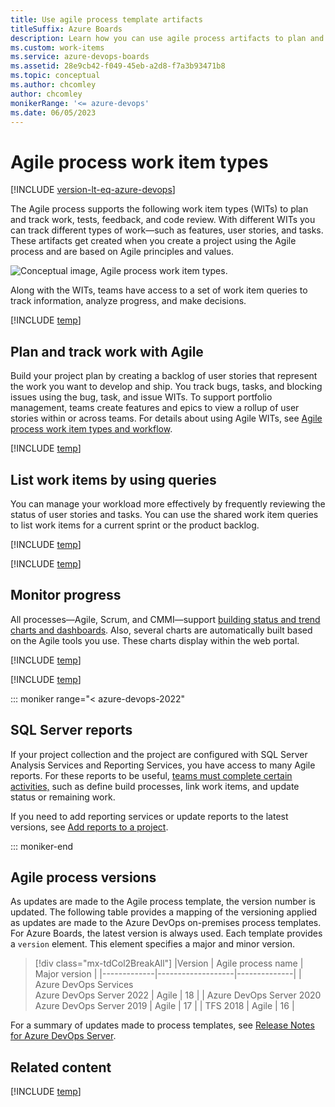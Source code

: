 ```yaml
---
title: Use agile process template artifacts
titleSuffix: Azure Boards  
description: Learn how you can use agile process artifacts to plan and track work and monitor progress. Also learn how to use trends when you connect to Azure Boards and Azure DevOps.
ms.custom: work-items
ms.service: azure-devops-boards
ms.assetid: 28e9cb42-f049-45eb-a2d8-f7a3b93471b8
ms.topic: conceptual
ms.author: chcomley
author: chcomley
monikerRange: '<= azure-devops'
ms.date: 06/05/2023
---
```


# Agile process work item types 

[!INCLUDE [version-lt-eq-azure-devops](../../../includes/version-lt-eq-azure-devops.md)]

The Agile process supports the following work item types (WITs) to plan and track work, tests, feedback, and code review. With different WITs you can track different types of work&mdash;such as features, user stories, and tasks. These artifacts get created when you create a project using the Agile  process and are based on Agile principles and values.  
 
![Conceptual image, Agile process work item types.](media/agile-process-work-tracking-wits.png)

Along with the WITs, teams have access to a set of work item queries to track information, analyze progress, and make decisions.  

[!INCLUDE [temp](../../includes/process-customize.md)] 

<a id="start-using"></a>

## Plan and track work with Agile
 
Build your project plan by creating a backlog of user stories that represent the work you want to develop and ship. You track bugs, tasks, and blocking issues using the bug, task, and issue WITs. To support portfolio management, teams create features and epics to view a rollup of user stories within or across teams. For details about using Agile WITs, see [Agile process work item types and workflow](agile-process-workflow.md).  

[!INCLUDE [temp](../../includes/process-guidance-conceptual.md)] 

<a id="shared-queries"></a> 

## List work items by using queries

You can manage your workload more effectively by frequently reviewing the status of user stories and tasks. You can use the shared work item queries to list work items for a current sprint or the product backlog.  

[!INCLUDE [temp](../../includes/shared-queries.md)] 



[!INCLUDE [temp](../../includes/quick-tips-shared-query.md)] 


## Monitor progress  

All processes&mdash;Agile, Scrum, and CMMI&mdash;support [building status and trend charts and dashboards](../../../report/dashboards/overview.md). Also, several charts are automatically built based on the Agile tools you use. These charts display within the web portal. 

[!INCLUDE [temp](../../includes/create-lightweight-charts.md)] 

[!INCLUDE [temp](../../includes/powerbi-reports-links.md)] 

::: moniker range="< azure-devops-2022"
<a id="reports"></a>

## SQL Server reports

If your project collection and the project are configured with SQL Server Analysis Services and Reporting Services, you have access to many Agile reports. For these reports to be useful, [teams must complete certain activities,](/previous-versions/azure/devops/report/admin/review-team-activities-for-useful-reports) such as define build processes, link work items, and update status or remaining work.  

If you need to add reporting services or update reports to the latest versions, see [Add reports to a project](/previous-versions/azure/devops/report/admin/add-reports-to-a-team-project).  

::: moniker-end

## Agile process versions  

As updates are made to the Agile process template, the version number is updated. The following table provides a mapping of the versioning applied as updates are made to the Azure DevOps on-premises process templates. For Azure Boards, the latest version is always used. Each template provides a `version` element. This element specifies a major and minor version. 

> [!div class="mx-tdCol2BreakAll"]
> |Version | Agile process name | Major version |
> |-------------|-------------------|--------------|
> | Azure DevOps Services<br/>Azure DevOps Server 2022 | Agile | 18 |
> | Azure DevOps Server 2020<br/>Azure DevOps Server 2019 | Agile | 17 |
> | TFS 2018 | Agile | 16 |


For a summary of updates made to process templates, see [Release Notes for Azure DevOps Server](/azure/devops/server/release-notes/azuredevops2020u1).

<a id="predefined-queries"></a>


## Related content

[!INCLUDE [temp](../../includes/create-team-project-links.md)]  
